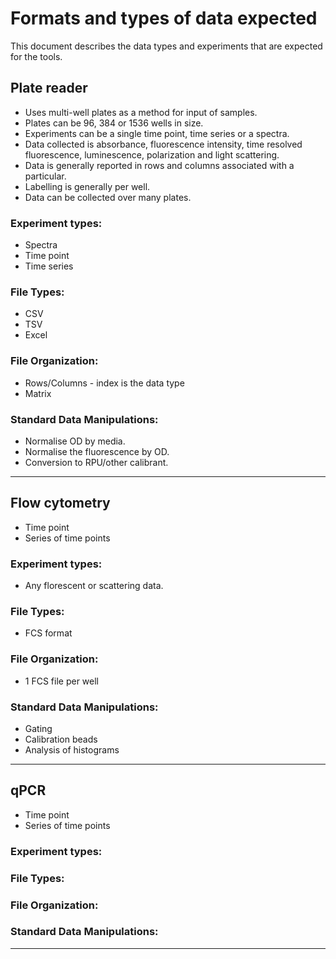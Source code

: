 # Formats and types of data expected
This document describes the data types and experiments that are expected for the tools. 

## Plate reader

- Uses multi-well plates as a method for input of samples.
- Plates can be 96, 384 or 1536 wells in size.
- Experiments can be a single time point, time series or a spectra.
- Data collected is absorbance, fluorescence intensity, time resolved fluorescence, luminescence, polarization and light scattering.
- Data is generally reported in rows and columns associated with a particular. 
- Labelling is generally per well. 
- Data can be collected over many plates.

### Experiment types:

- Spectra
- Time point
- Time series

### File Types:

- CSV
- TSV
- Excel

### File Organization:

- Rows/Columns - index is the data type
- Matrix

### Standard Data Manipulations:

- Normalise OD by media.
- Normalise the fluorescence by OD.
- Conversion to RPU/other calibrant.

---------------------------------------
## Flow cytometry

- Time point
- Series of time points

### Experiment types:
- Any florescent or scattering data.

### File Types: 

- FCS format

### File Organization:

- 1 FCS file per well

### Standard Data Manipulations:

- Gating
- Calibration beads
- Analysis of histograms

-----------------------------------
## qPCR 

- Time point
- Series of time points

### Experiment types:

### File Types: 

### File Organization:

### Standard Data Manipulations:

----------------------------------------
